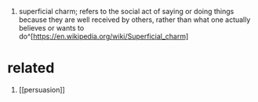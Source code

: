 1. superficial charm; refers to the social act of saying or doing things because they are well received by others, rather than what one actually believes or wants to do^[https://en.wikipedia.org/wiki/Superficial_charm]

# related
1. [[persuasion]]